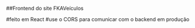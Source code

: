 ##Frontend do site FKAVeículos

#feito em React
#use o CORS para comunicar com o backend em produção